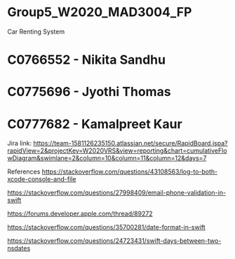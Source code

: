 # Group5_W2020_MAD3004_FP

Car Renting System

# C0766552 - Nikita Sandhu
# C0775696 - Jyothi Thomas
# C0777682 - Kamalpreet Kaur


Jira link: https://team-1581126235150.atlassian.net/secure/RapidBoard.jspa?rapidView=2&projectKey=W2020VRS&view=reporting&chart=cumulativeFlowDiagram&swimlane=2&column=10&column=11&column=12&days=7


References
https://stackoverflow.com/questions/43108563/log-to-both-xcode-console-and-file

https://stackoverflow.com/questions/27998409/email-phone-validation-in-swift

https://forums.developer.apple.com/thread/89272

https://stackoverflow.com/questions/35700281/date-format-in-swift

https://stackoverflow.com/questions/24723431/swift-days-between-two-nsdates

